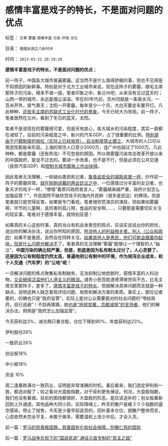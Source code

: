 # 感情丰富是戏子的特长，不是面对问题的优点

标签： `文革` `雾霾` `感情丰富` `污染` `环保` `文化` 

目录： `唱唱反调之八卦时评`

时间： `2013-03-21 20:19:28`

**感情丰富是戏子的特长，不是面对问题的优点**；

前一阵子，中国各大城市普遍雾霾。这当然不是什么值得骄傲的事，但也不见得是不知原因的新鲜事。特别是对于北方工业城市来说，现在这阵子的雾霾，跟毛主席那阵子的污染，根本不值一提。笔者印象之中，象兰州吧，从来没有见过蓝天的；山西一带的城市，永远是烟尘滚滚。早在80年代初，苏州河就是一条臭水河，一百米开外，臭气熏天；沈阳一开雾霾，每年至少一个月，大白天要走车要开灯。凡此种种，[这些毛主席的苏联式工业化时代的景象](../../../2012/1/22/后进国家普遍性的信仰“傻逼工业化”.md)，今天已经大为改观。前一阵子，笔者居然在兰州，看到了冬日的蓝天，太阳。

笔者不是说现在的雾霾很可爱，但是天地良心，各大城乡的污染程度，其实一直都在减轻了。目前的污染程度之中，新兴的汽车GDP，占了很重要的比例。[特别是由于户籍制度的放松（实际上已经放弃），自治制度禁止建立](../../../2009/10/27/计划经济的城市化将促进城市农村化.md)，大城市的人口可以用恶性膨胀来形容。上海的常住人口至少2000万，连广州也超过了1000万。凡此种种，都是雾霾（还有热岛）不可忽视的原因。所以用雾霾污染攻击改革开放以来的中国政府，是说不过去的。要进一步改善，也不是不行，但是必须在公共交通（放弃汽车GDP）和[控制大城市膨胀上作出抉择](../../../2009/10/28/计划经济的城市化只会适得其反.md)。

因此笔者无法理解，一些疑似愚民和记者，[象食品安全的竭斯底里一样](../../../2012/12/28/从公益变成公害的“为虎作伥的民粹之路”.md)，炒作前一阵子的雾霾异常。[就在刚刚闭幕的两会廷议之中](../../../2013/3/5/两会廷议拷问“一人一票，全国普选”的动乱.md)，一位感情过分丰富的女记者，也象天才的戏子一样，“哽咽”着质问政府发言人，“雾霾越来越严重，政府计划怎么加强监管？”，作态固然不缺欣赏戏子的海内外民粹（很多是民运）的捧场，但是笔者就只是觉得反胃。如果是专门看戏，笔者很欣赏演员的演技，但如果如雾霾啊，毕节的儿童啊，袁厉害的孤儿啊，食品的安全啊……，只要那是需要切实关注的现实事，笔者对于感情丰富，就特别反感！

如果真的关心这些时事，真的当众有机会发表您的观点，实话实说说出你的担忧，说出你的解决办法，说出你所知的原因，[所涉他人的利益相关者，别人（公众和政府](../../../2012/12/3/黑社会在公共约束下脆弱而渐渐无害.md)）如果不是愚民，自然会在同样关注。[如果其他人是愚民，他们可能会跟着你起哄，但是什么问题也解决不](../../../2013/3/5/两会廷议之东林作派的愚民，公害，奶粉和极大丰富.md)了。笔者真的无法理解“雾霾”能够让一个理智的人“抽泣”。**中国污染的确比较严重，但是，到底是因为私有制太过分了，人心贪婪了，还是因为公有制程度仍然太高，普遍地把公有制中的环境，作为倾泻企业成本，和个人交通（汽车梦）的“公地”呢**？

一旦解决问题的焦点聚集私有制缺失，无法抑制公地悲剧时，感情丰富的人科动物，[又会继续泛滥他们人道主义的眼泪。](../../../2013/3/13/人道主义和感恩图报是奴隶社会的意识形态.md)谴责小民百姓道德滑坡世风不古，比毛主席文革那阵子，差多了。[感情丰富是戏子的特长](../../../2013/3/7/有明朝特色的济济一堂，打情骂俏，和对倒.md)，但就解决具体问题而言就是一种缺点，说明这种人缺乏客观评估问题、局势和解决方案的素质。事实上，那位记者要的，的确也只是“政府监管”，实际上是对公众需要面对的社会问题的“甩给政府，自已逃避”！不妨再猜猜，她[也是“地球变暖，京都减排”的支持者](../../../2010/1/6/环保明星连“减排”和“减少污染”都搞混了！.md)，他们的解决办法，照例是“政府怎么加强监管”。

今天获利达3%，减仓两只重仓股，仓位下降到90%，年度获利达23%。

伊利股份28%

一致药业26%

创业板18%

中小板18%

资金 10%

周二逢暴跌满仓一致药业，证明是非常准确的时机。事后看来，我们选定伊利和一致，都选对股了；较之看对大盘股指数，对于获利更有保证。何况，大盘股指数，我们也没有看错。目前的图线都很好，大盘股的形态，是应该追补的；创业板重新回到上升通道。其他品种大同小异。实际情绪上，昨天的散户是被３００指数的逼空感染，停止了抛售，今天是少量早前逃货的，回补基本仓位，就散户整体而言，心态依然未完全平复，未敢于做多。需要温和上涨少许后，才会入货。



前一篇：[罗马的慈善叛国罪，慈善国有化和社会保障，恺撒仁慈的腐败](../../../2013/3/21/罗马的慈善叛国罪，慈善国有化和社会保障，恺撒仁慈的腐败.md)

后一篇：[罗马战争负担下的“国进民退”,通往元首专制的“民主之路”](../../../2013/3/22/罗马战争负担下的“国进民退”,通往元首专制的“民主之路”.md)